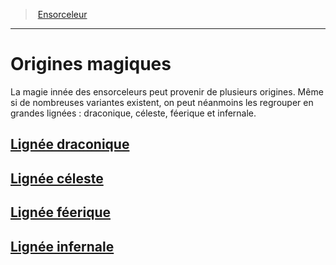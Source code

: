﻿---
!Generic
Id: sorcerer_hd.md#origines-magiques
ParentLink: sorcerer_hd.md#ensorceleur
Name: Origines magiques
ParentName: Ensorceleur
NameLevel: 1
---
> [Ensorceleur](hd_sorcerer.md)

---

# Origines magiques

La magie innée des ensorceleurs peut provenir de plusieurs origines. Même si de nombreuses variantes existent, on peut néanmoins les regrouper en grandes lignées : draconique, céleste, féerique et infernale.

## [Lignée draconique](hd_sorcerer_draconic.md)

## [Lignée céleste](hd_sorcerer_celestial.md)

## [Lignée féerique](hd_sorcerer_fairy.md)

## [Lignée infernale](hd_sorcerer_infernal.md)

